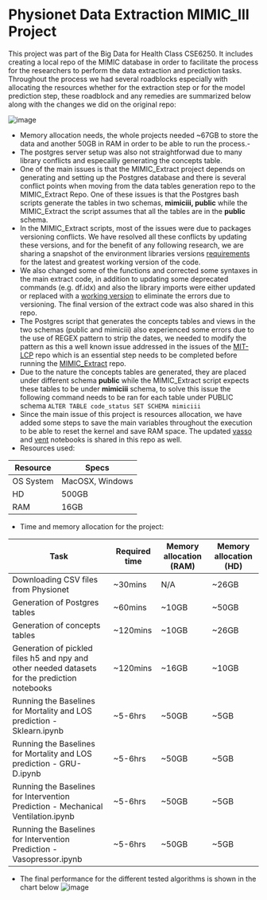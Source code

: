 # Physionet Data Extraction MIMIC_III Project
This project was part of the Big Data for Health Class CSE6250. It includes creating a local repo of the MIMIC database in order to facilitate the process for the researchers to perform the data extraction and prediction tasks. Throughout the process we had several roadblocks especially with allocating the resources whether for the extraction step or for the model prediction step, these roadblock and any remedies are summarized below along with the changes we did on the original repo:

![image](https://user-images.githubusercontent.com/7920085/165003835-2351cb3f-20cc-4b2d-a489-0a1ea4de076c.png)

* Memory allocation needs, the whole projects needed ~67GB to store the data and another 50GB in RAM in order to be able to run the process.-
* The postgres server setup was also not straightforwad due to many library conflicts and especailly generating the concepts table.
* One of the main issues is that the MIMIC_Extract project depends on generating and setting up the Postgres database and there is several conflict points when moving from the data tables generation repo to the MIMIC_Extract Repo. One of these issues is that the Postgres bash scripts generate the tables in two schemas, **mimiciii, public** while the MIMIC_Extract the script assumes that all the tables are in the **public** schema.
* In the MIMIC_Extract scripts, most of the issues were due to packages versioning conflicts. We have resolved all these conflicts by updating these versions, and for the benefit of any following research, we are sharing a snapshot of the environment libraries versions [requirements](https://github.com/atheeralattar/mimic-project/blob/main/requirements.txt) for the latest and greatest working version of the code.
* We also changed some of the functions and corrected some syntaxes in the main extract code, in addition to updating some deprecated commands (e.g. df.idx) and also the library imports were either updated or replaced with a [working version](https://github.com/atheeralattar/mimic-project/blob/main/mimic_direct_extract.py) to eliminate the errors due to versioning. The final version of the extract code was also shared in this repo.
* The Postgres script that generates the concepts tables and views in the two schemas (public and mimiciii) also experienced some errors due to the use of REGEX pattern to strip the dates, we needed to modify the pattern as this a well known issue addressed in the issues of the [MIT-LCP](https://github.com/MIT-LCP/) repo which is an essential step needs to be completed before running the [MIMIC_Extract](https://github.com/MLforHealth/MIMIC_Extract) repo.
* Due to the nature the concepts tables are generated, they are placed under different schema **public** while the MIMIC_Extract script expects these tables to be under **mimiciii** schema, to solve this issue the following command needs to be ran for each table under PUBLIC schema ```ALTER TABLE code_status SET SCHEMA mimiciii```
* Since the main issue of this project is resources allocation, we have added some steps to save the main variables throughout the execution to be able to reset the kernel and save RAM space. The updated [vasso](https://github.com/atheeralattar/mimic-project/blob/main/Baselines%20for%20Intervention%20Prediction%20-%20Mechanical%20Ventilation.ipynb) and [vent](https://github.com/atheeralattar/mimic-project/blob/main/Baselines%20for%20Intervention%20Prediction%20-%20Vasopressor.ipynb) notebooks is shared in this repo as well.
* Resources used:

| Resource  | Specs           |
|-----------|-----------------|
| OS System | MacOSX, Windows |
| HD        | 500GB           |
| RAM       | 16GB            |
* Time and memory allocation for the project:

| Task                                                                                          | Required time | Memory allocation (RAM) | Memory allocation (HD) |
|-----------------------------------------------------------------------------------------------|---------------|-------------------------|------------------------|
| Downloading CSV files from Physionet                                                          | ~30mins       | N/A                     | ~26GB                  |
| Generation of Postgres tables                                                                 | ~60mins       | ~10GB                   | ~50GB                  |
| Generation of concepts tables                                                                 | ~120mins      | ~10GB                   | ~26GB                  |
| Generation of pickled files h5 and npy and other needed datasets for the prediction notebooks | ~120mins      | ~16GB                   | ~10GB                  |
| Running the Baselines for Mortality and LOS prediction - Sklearn.ipynb                        | ~5-6hrs       | ~50GB                   | ~5GB                   |
| Running the Baselines for Mortality and LOS prediction - GRU-D.ipynb                          | ~5-6hrs       | ~50GB                   | ~5GB                   |
| Running the Baselines for Intervention Prediction - Mechanical Ventilation.ipynb              | ~5-6hrs       | ~50GB                   | ~5GB                   |
| Running the Baselines for Intervention Prediction - Vasopressor.ipynb                         | ~5-6hrs       | ~50GB                   | ~5GB                   |

* The final performance for the different tested algorithms is shown in the chart below
![image](https://user-images.githubusercontent.com/7920085/165027182-09743c2e-4732-42b7-9b66-9c581e7fc935.png)

